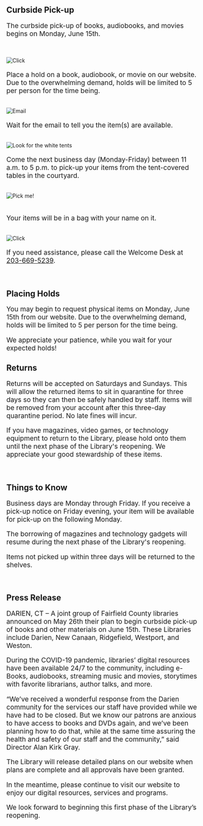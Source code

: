 <div class="row">
<div class="col-md-6">
<div class="text-center margin-bottom-40">
<h2 class="title-v2 title-center">Curbside Pick-up</h2>
</div>
<p style="font-size:1.25em !important;">The curbside pick-up of books, audiobooks, and movies begins on Monday, June 15th.</p>
<br />
<br />
<div class="row">
<div class="col-xs-2 col-md-2">

<img class="img-responsive center-block" src="/uploads/departments/admin/mouse_click_icon.png" alt="Click" />
<br />
</div>
<div class="col-xs-10 col-md-10">
<p style="font-size:1.25em !important;">Place a hold on a book, audiobook, or movie on our website. Due to the overwhelming demand, holds will be limited to 5 per person for the time being.</p>
<br />
</div>
</div>
<div class="row">
<div class="col-xs-2 col-md-2">

<img class="img-responsive center-block" src="/uploads/departments/admin/email_icon.png" alt="Email" />
<br />
</div>
<div class="col-xs-10 col-md-10">
<p style="font-size:1.25em !important;">Wait for the email to tell you the item(s) are available.</p>
<br />
</div>
</div>
<div class="row">
<div class="col-xs-2 col-md-2">

<img class="img-responsive center-block" src="/uploads/departments/admin/tent_icon_2.png" alt="Look for the white tents" />
<br />
</div>
<div class="col-xs-10 col-md-10">
<p style="font-size:1.25em !important;">Come the next business day (Monday-Friday) between 11 a.m. to 5 p.m. to pick-up your items from the tent-covered tables in the courtyard.</p>
<br />
</div>
</div>
<div class="row">
<div class="col-xs-2 col-md-2">

<img class="img-responsive center-block" src="/uploads/departments/admin/bag_icon.png" alt="Pick me!" />
<br />
</div>
<div class="col-xs-10 col-md-10">
<p style="font-size:1.25em !important;"><br />Your items will be in a bag with your name on it.</p>
<br />
</div>
</div>
<div class="row">
<div class="col-xs-2 col-md-2">

<img class="img-responsive center-block" src="/uploads/departments/admin/phone_icon.png" alt="Click" />
<br />
</div>
<div class="col-xs-10 col-md-10">

<p style="font-size:1.25em !important;">If you need assistance, please call the Welcome Desk at <a href="tel:2036695239">203-669-5239</a>.</p>

<br />
</div>
</div>
<div class="text-center margin-bottom-30">
<h2 class="title-v2 title-center">Placing Holds</h2>
</div>
<p style="font-size:1.25em !important;">You may begin to request physical items on Monday, June 15th from our website. Due to the overwhelming demand, holds will be limited to 5 per person for the time being.</p>

<p style="font-size:1.25em !important;">We appreciate your patience, while you wait for your expected holds!</p>
</div>
<div class="col-md-6">

<div class="text-center margin-bottom-40">
<h2 class="title-v2 title-center">Returns</h2>
</div>
<p style="font-size:1.25em !important;">Returns will be accepted on Saturdays and Sundays. This will allow the returned items to sit in quarantine for three days so they can then be safely handled by staff. Items will be removed from your account after this three-day quarantine period. No late fines will incur.</p>

<p style="font-size:1.25em !important;">If you have magazines, video games, or technology equipment to return to the Library, please hold onto them until the next phase of the Library's reopening. We appreciate your good stewardship of these items.</p>
<br />

<div class="text-center margin-bottom-40">
<h2 class="title-v2 title-center">Things to Know</h2>
</div>
<p style="font-size:1.25em !important;">Business days are Monday through Friday. If you receive a pick-up notice on Friday evening, your item will be available for pick-up on the following Monday.</p>

<p style="font-size:1.25em !important;">The borrowing of magazines and technology gadgets will resume during the next phase of the Library's reopening.</p> 

<p style="font-size:1.25em !important;">Items not picked up within three days will be returned to the shelves.</p>

<br />
</div>
</div>

<div class="text-center margin-bottom-40">
<h2 class="title-v2 title-center">Press Release</h2>
</div>

<p style="font-size:1.25em !important;">DARIEN, CT – A joint group of Fairfield County libraries announced on May 26th their plan to begin curbside pick-up of books and other materials on June 15th. These Libraries include Darien, New Canaan, Ridgefield, Westport, and Weston.</p>

<p style="font-size:1.25em !important;">During the COVID-19 pandemic, libraries’ digital resources have been available 24/7 to the community, including e-Books, audiobooks, streaming music and movies, storytimes with favorite librarians, author talks, and more.</p>

<p style="font-size:1.25em !important;">“We’ve received a wonderful response from the Darien community for the services our staff have provided while we have had to be closed. But we know our patrons are anxious to have access to books and DVDs again, and we’ve been planning how to do that, while at the same time assuring the health and safety of our staff and the community,” said Director Alan Kirk Gray.</p>

<p style="font-size:1.25em !important;">The Library will release detailed plans on our website when plans are complete and all approvals have been granted.</p>

<p style="font-size:1.25em !important;">In the meantime, please continue to visit our website to enjoy our digital resources, services and programs.</p>

<p style="font-size:1.25em !important;">We look forward to beginning this first phase of the Library’s reopening.</p>